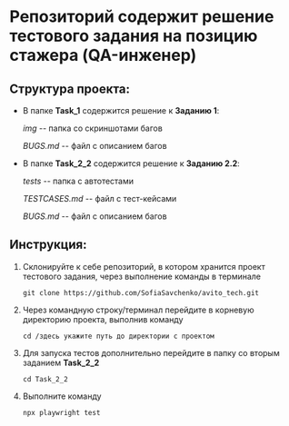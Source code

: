 # Репозиторий содержит решение тестового задания на позицию стажера (QA-инженер)

## Структура проекта:

- В папке **Task_1** содержится решение к **Заданию 1**:
    
    *img* -- папка со скриншотами багов

    *BUGS.md* -- файл с описанием багов

- В папке **Task_2_2** содержится решение к **Заданию 2.2**:

    *tests* -- папка с автотестами

    *TESTCASES.md* -- файл с тест-кейсами

    *BUGS.md* -- файл с описанием багов

## Инструкция:

1. Склонируйте к себе репозиторий, в котором хранится проект тестового задания, через выполнение команды в терминале

    `git clone https://github.com/SofiaSavchenko/avito_tech.git`

2. Через командную строку/терминал перейдите в корневую директорию проекта, выполнив команду

    `cd /здесь укажите путь до директории с проектом`  

3. Для запуска тестов дополнительно перейдите в папку со вторым заданием **Task_2_2** 
    
    `cd Task_2_2`

4. Выполните команду
    
    `npx playwright test`
